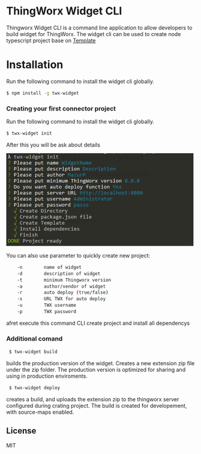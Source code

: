 # ThingWorx Widget CLI

Thingworx Widget CLI is a command line application to allow developers to build widget for ThingWorx. The widget cli can be used to create node typescript project base on  [Template](https://github.com/stefan-lacatus/ThingworxDemoWebpackWidget)

# Installation
Run the following command to install the widget cli globally.
```sh
$ npm install -g twx-widget  
```
### Creating your first connector project
Run the following command to install the widget cli globally.
```sh
$ twx-widget init
```
After this you will be ask about details


![Init](https://github.com/mazurp/twx-widget-cli/blob/master/images/initImage.PNG)


You can also use parameter to quickly create new project:
```sh
    -n        name of widget
    -d        description of widget
    -t        minimum Thingworx version
    -a        author/vendor of widget
    -r        auto deploy (true/false)
    -s        URL TWX for auto deploy
    -u        TWX username
    -p        TWX password
```

afret execute this command CLI create project and install all dependencys  

### Additional comand
```sh
 $ twx-widget build
```
 builds the production version of the widget. Creates a new extension zip file under the zip folder. The production version is optimized for sharing and using in production enviroments.

```sh
 $ twx-widget deploy
```
creates a build, and uploads the extension zip to the thingworx server configured during crating project. The build is created for developement, with source-maps enabled.

License
----

MIT